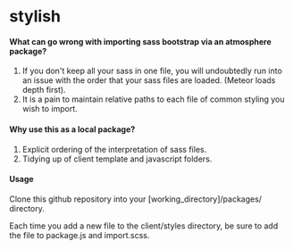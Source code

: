 # stylish

#### What can go wrong with importing sass bootstrap via an atmosphere package?

1. If you don't keep all your sass in one file, you will undoubtedly run into an issue with the order that your sass files are loaded.  (Meteor loads depth first).
2. It is a pain to maintain relative paths to each file of common styling you wish to import.

#### Why use this as a local package?

1. Explicit ordering of the interpretation of sass files.
2. Tidying up of client template and javascript folders.

#### Usage

Clone this github repository into your [working_directory]/packages/ directory.


Each time you add a new file to the client/styles directory, be sure to add the file to package.js and import.scss.
